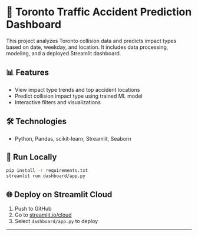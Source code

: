 # 🚦 Toronto Traffic Accident Prediction Dashboard

This project analyzes Toronto collision data and predicts impact types based on date, weekday, and location. It includes data processing, modeling, and a deployed Streamlit dashboard.

## 📊 Features
- View impact type trends and top accident locations
- Predict collision impact type using trained ML model
- Interactive filters and visualizations

## 🛠 Technologies
- Python, Pandas, scikit-learn, Streamlit, Seaborn

## 🚀 Run Locally
```bash
pip install -r requirements.txt
streamlit run dashboard/app.py
```

## 🌐 Deploy on Streamlit Cloud
1. Push to GitHub
2. Go to [streamlit.io/cloud](https://streamlit.io/cloud)
3. Select `dashboard/app.py` to deploy

---
